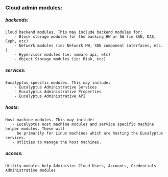 
### Cloud admin modules:

##### backends:
    Cloud backend modules. This may include backend modules for:
        - Block storage modules for the backing HW or SW (ie SAN, DAS, Ceph, etc)
        - Network modules (ie: Network HW, SDN component interfaces, etc. )
        - Hypervisor modules (ie: vmware api, etc)
        - Object Storage modules (ie: Riak, etc)

##### services:
    Eucalyptus specific modules. This may include:
        - Eucalyptus Administrative Services
        - Eucalyptus Administrative Properties
        - Eucalyptus Administrative API

##### hosts:
    Host machine modules. This may include:
       - Eucalyptus Host machine modules and service specific machine helper modules. These will
         be primarily for Linux machines which are hosting the Eucalyptus services.
       - Utlities to manage the host machines.

##### access:
    Utility modules help Administer Cloud Users, Accounts, Credentials Administrative modules